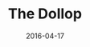 ---
title: The Dollop
location: The Bell House
date: 2016-04-17
tweets:
  - 'https://twitter.com/thomasABoyt/status/721846069714423808'
---